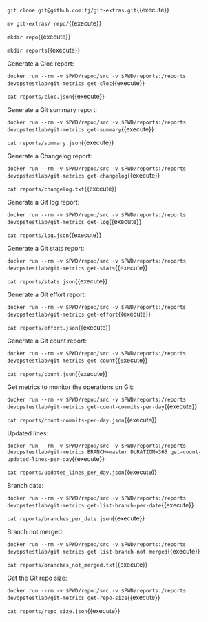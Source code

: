 `git clone git@github.com:tj/git-extras.git`{{execute}}

`mv git-extras/ repo/`{{execute}}

`mkdir repo`{{execute}}

`mkdir reports`{{execute}}

Generate a Cloc report:

`docker run --rm -v $PWD/repo:/src -v $PWD/reports:/reports devopstestlab/git-metrics get-cloc`{{execute}}

`cat reports/cloc.json`{{execute}}

Generate a Git summary report:

`docker run --rm -v $PWD/repo:/src -v $PWD/reports:/reports devopstestlab/git-metrics get-summary`{{execute}}

`cat reports/summary.json`{{execute}}

Generate a Changelog report:

`docker run --rm -v $PWD/repo:/src -v $PWD/reports:/reports devopstestlab/git-metrics get-changelog`{{execute}}

`cat reports/changelog.txt`{{execute}}

Generate a Git log report:

`docker run --rm -v $PWD/repo:/src -v $PWD/reports:/reports devopstestlab/git-metrics get-log`{{execute}}

`cat reports/log.json`{{execute}}

Generate a Git stats report:

`docker run --rm -v $PWD/repo:/src -v $PWD/reports:/reports devopstestlab/git-metrics get-stats`{{execute}}

`cat reports/stats.json`{{execute}}

Generate a Git effort report:

`docker run --rm -v $PWD/repo:/src -v $PWD/reports:/reports devopstestlab/git-metrics get-effort`{{execute}}

`cat reports/effort.json`{{execute}}

Generate a Git count report:

`docker run --rm -v $PWD/repo:/src -v $PWD/reports:/reports devopstestlab/git-metrics get-count`{{execute}}

`cat reports/count.json`{{execute}}

Get metrics to monitor the operations on Git:

`docker run --rm -v $PWD/repo:/src -v $PWD/reports:/reports devopstestlab/git-metrics get-count-commits-per-day`{{execute}}

`cat reports/count-commits-per-day.json`{{execute}}

Updated lines:

`docker run --rm -v $PWD/repo:/src -v $PWD/reports:/reports devopstestlab/git-metrics BRANCH=master DURATION=365 get-count-updated-lines-per-day`{{execute}}

`cat reports/updated_lines_per_day.json`{{execute}}

Branch date:

`docker run --rm -v $PWD/repo:/src -v $PWD/reports:/reports devopstestlab/git-metrics get-list-branch-per-date`{{execute}}

`cat reports/branches_per_date.json`{{execute}}

Branch not merged:

`docker run --rm -v $PWD/repo:/src -v $PWD/reports:/reports devopstestlab/git-metrics get-list-branch-not-merged`{{execute}}

`cat reports/branches_not_merged.txt`{{execute}}

Get the Git repo size:

`docker run --rm -v $PWD/repo:/src -v $PWD/reports:/reports devopstestlab/git-metrics get-repo-size`{{execute}}

`cat reports/repo_size.json`{{execute}}
